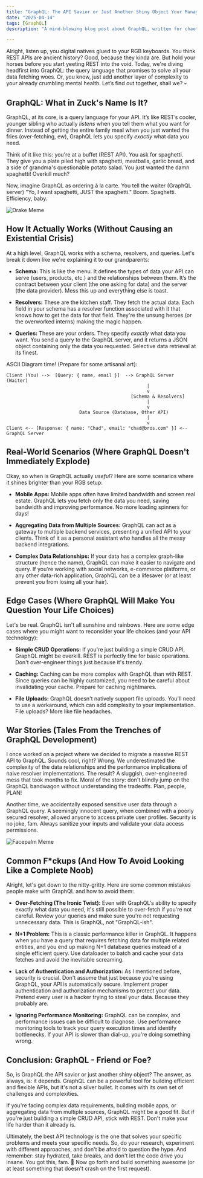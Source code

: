```yaml
---
title: "GraphQL: The API Savior or Just Another Shiny Object Your Manager Forced You To Learn?"
date: "2025-04-14"
tags: [GraphQL]
description: "A mind-blowing blog post about GraphQL, written for chaotic Gen Z engineers. Prepare for existential dread and some actual useful info."

---
```


Alright, listen up, you digital natives glued to your RGB keyboards. You think REST APIs are ancient history? Good, because they kinda are. But hold your horses before you start yeeting REST into the void. Today, we're diving headfirst into GraphQL: the query language that promises to solve all your data fetching woes. Or, you know, just add another layer of complexity to your already crumbling mental health. Let’s find out together, shall we? 💀

## GraphQL: What in Zuck's Name Is It?

GraphQL, at its core, is a query language for your API. It’s like REST’s cooler, younger sibling who actually *listens* when you tell them what you want for dinner. Instead of getting the entire family meal when you just wanted the fries (over-fetching, ew), GraphQL lets you specify *exactly* what data you need.

Think of it like this: you're at a buffet (REST API). You ask for spaghetti. They give you a plate piled high with spaghetti, meatballs, garlic bread, and a side of grandma's questionable potato salad. You just wanted the damn spaghetti! Overkill much?

Now, imagine GraphQL as ordering à la carte. You tell the waiter (GraphQL server) "Yo, I want spaghetti, JUST the spaghetti." Boom. Spaghetti. Efficiency, baby.

![Drake Meme](https://i.imgflip.com/30b5in.jpg)

## How It Actually Works (Without Causing an Existential Crisis)

At a high level, GraphQL works with a schema, resolvers, and queries. Let's break it down like we're explaining it to our grandparents:

*   **Schema:** This is like the menu. It defines the types of data your API can serve (users, products, etc.) and the relationships between them. It’s the contract between your client (the one asking for data) and the server (the data provider). Mess this up and everything else is toast.

*   **Resolvers:** These are the kitchen staff. They fetch the actual data. Each field in your schema has a resolver function associated with it that knows how to get the data for that field. They're the unsung heroes (or the overworked interns) making the magic happen.

*   **Queries:** These are your orders. They specify *exactly* what data you want. You send a query to the GraphQL server, and it returns a JSON object containing only the data you requested. Selective data retrieval at its finest.

ASCII Diagram time! (Prepare for some artisanal art):

```
Client (You) -->  [Query: { name, email }]  --> GraphQL Server (Waiter)
                                                    |
                                                    v
                                              [Schema & Resolvers]
                                                    |
                                                    v
                           Data Source (Database, Other API)
                                                    |
                                                    v
Client <-- [Response: { name: "Chad", email: "chad@bros.com" }] <-- GraphQL Server
```

## Real-World Scenarios (Where GraphQL Doesn't Immediately Explode)

Okay, so when is GraphQL actually *useful*? Here are some scenarios where it shines brighter than your RGB setup:

*   **Mobile Apps:** Mobile apps often have limited bandwidth and screen real estate. GraphQL lets you fetch only the data you need, saving bandwidth and improving performance. No more loading spinners for days!

*   **Aggregating Data from Multiple Sources:** GraphQL can act as a gateway to multiple backend services, presenting a unified API to your clients. Think of it as a personal assistant who handles all the messy backend integrations.

*   **Complex Data Relationships:** If your data has a complex graph-like structure (hence the name), GraphQL can make it easier to navigate and query. If you're working with social networks, e-commerce platforms, or any other data-rich application, GraphQL can be a lifesaver (or at least prevent you from losing all your hair).

## Edge Cases (Where GraphQL Will Make You Question Your Life Choices)

Let's be real. GraphQL isn't all sunshine and rainbows. Here are some edge cases where you might want to reconsider your life choices (and your API technology):

*   **Simple CRUD Operations:** If you're just building a simple CRUD API, GraphQL might be overkill. REST is perfectly fine for basic operations. Don't over-engineer things just because it's trendy.

*   **Caching:** Caching can be more complex with GraphQL than with REST. Since queries can be highly customized, you need to be careful about invalidating your cache. Prepare for caching nightmares.

*   **File Uploads:** GraphQL doesn't natively support file uploads. You'll need to use a workaround, which can add complexity to your implementation. File uploads? More like file headaches.

## War Stories (Tales From the Trenches of GraphQL Development)

I once worked on a project where we decided to migrate a massive REST API to GraphQL. Sounds cool, right? Wrong. We underestimated the complexity of the data relationships and the performance implications of naive resolver implementations. The result? A sluggish, over-engineered mess that took months to fix. Moral of the story: don't blindly jump on the GraphQL bandwagon without understanding the tradeoffs. Plan, people, PLAN!

Another time, we accidentally exposed sensitive user data through a GraphQL query. A seemingly innocent query, when combined with a poorly secured resolver, allowed anyone to access private user profiles. Security is no joke, fam. Always sanitize your inputs and validate your data access permissions.

![Facepalm Meme](https://i.kym-cdn.com/photos/images/newsfeed/000/001/384/Atrapitis.gif)

## Common F\*ckups (And How To Avoid Looking Like a Complete Noob)

Alright, let's get down to the nitty-gritty. Here are some common mistakes people make with GraphQL and how to avoid them:

*   **Over-Fetching (The Ironic Twist):** Even with GraphQL's ability to specify exactly what data you need, it's still possible to over-fetch if you're not careful. Review your queries and make sure you're not requesting unnecessary data. This is GraphQL, not "GraphQL-ish".

*   **N+1 Problem:** This is a classic performance killer in GraphQL. It happens when you have a query that requires fetching data for multiple related entities, and you end up making N+1 database queries instead of a single efficient query. Use dataloader to batch and cache your data fetches and avoid the inevitable screaming.

*   **Lack of Authentication and Authorization:** As I mentioned before, security is crucial. Don't assume that just because you're using GraphQL, your API is automatically secure. Implement proper authentication and authorization mechanisms to protect your data. Pretend every user is a hacker trying to steal your data. Because they probably are.

*   **Ignoring Performance Monitoring:** GraphQL can be complex, and performance issues can be difficult to diagnose. Use performance monitoring tools to track your query execution times and identify bottlenecks. If your API is slower than dial-up, you're doing something wrong.

## Conclusion: GraphQL - Friend or Foe?

So, is GraphQL the API savior or just another shiny object? The answer, as always, is: it depends. GraphQL can be a powerful tool for building efficient and flexible APIs, but it's not a silver bullet. It comes with its own set of challenges and complexities.

If you're facing complex data requirements, building mobile apps, or aggregating data from multiple sources, GraphQL might be a good fit. But if you're just building a simple CRUD API, stick with REST. Don't make your life harder than it already is.

Ultimately, the best API technology is the one that solves your specific problems and meets your specific needs. So, do your research, experiment with different approaches, and don't be afraid to question the hype. And remember: stay hydrated, take breaks, and don't let the code drive you insane. You got this, fam. 🙏 Now go forth and build something awesome (or at least something that doesn't crash on the first request).
